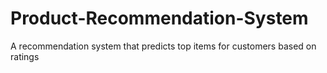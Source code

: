 # Product-Recommendation-System
A recommendation system that predicts top items for customers based on ratings 
